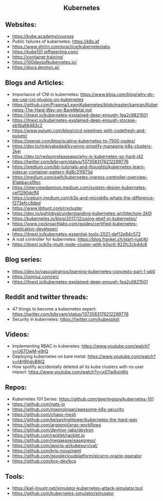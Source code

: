 <h2 align="center">Kubernetes</h2>

## Websites:

- https://kube.academy/courses
- Public failures of kubernetes: https://k8s.af
- https://www.shrlrn.com/practice/kuberneteslabs
- https://kube101.jeffgeerling.com/
- https://container.training/
- https://100daysofkubernetes.io/
- https://docs.devtron.ai/

## Blogs and Articles:

- Importance of CNI in kubernetes: https://www.kloia.com/blog/why-do-we-use-cni-plugins-on-kubernetes
- https://github.com/Praqma/LearnKubernetes/blob/master/kamran/Kubernetes-The-Hard-Way-on-BareMetal.md
- https://itnext.io/kubernetes-explained-deep-enough-1ea2c6821501
- https://itnext.io/kubernetes-explained-deep-enough-storage-eb16a66483c2
- https://www.pulumi.com/blog/cicd-pipelines-with-codefresh-and-pulumi/
- https://openai.com/blog/scaling-kubernetes-to-7500-nodes/
- https://dev.to/rinkiyakedad/kyverno-simplify-managing-k8s-clusters-2kej
- https://dev.to/rwilsonreleaseapp/why-is-kubernetes-so-hard-i42
- https://twitter.com/bibryam/status/1373583176212299776
- https://medium.com/bb-tutorials-and-thoughts/kubernetes-learn-sidecar-container-pattern-6d8c21f873d
- https://medium.com/swlh/kubernetes-ingress-controller-overview-81abbaca19ec
- https://interviewdaemon.medium.com/system-design-kubernetes-cef1290dcff4
- https://iceburn.medium.com/k3s-and-microk8s-whats-the-difference-f273efcc8ded
- https://www.libhunt.com/r/vcluster
- https://dev.to/pghildiyal/understanding-kubernetes-architecture-2k0l
- https://kubernetes.io/blog/2017/12/using-ebpf-in-kubernetes/
- https://www.cockroachlabs.com/guides/certified-kubernetes-application-developer/
- https://itnext.io/kubernetes-essential-tools-2021-def12e84c572
- A rust controller for kubernetes: https://blog.frankel.ch/start-rust/6/
- https://itnext.io/k0s-multi-node-cluster-with-k0sctl-922fc2cb4dc8

## Blog series:

- https://dev.to/vascoalramos/learning-kubernetes-concepts-part-1-pb0
- https://iximiuz.com/en/
- https://itnext.io/kubernetes-explained-deep-enough-1ea2c6821501

## Reddit and twitter threads:

- 47 things to become a kubernetes expert: https://twitter.com/bibryam/status/1373583176212299776
- Security in kubernetes: https://twitter.com/kubesploit

## Videos:

- Implementing RBAC in kubenetes: https://www.youtube.com/watch?v=U67OwM-e9rQ
- Deploying kubernetes on bare metal: https://www.youtube.com/watch?v=t4H6hdvB9iQ
- How spotify accidentally deleted all its kube clusters with no user impact: https://www.youtube.com/watch?v=ix0Tw8uinWs

## Repos:

- Kubernetes 101 Series: https://github.com/geerlingguy/kubernetes-101
- https://github.com/nats-io
- https://github.com/magnologan/awesome-k8s-security
- https://github.com/chaos-mesh
- https://github.com/kelseyhightower/kubernetes-the-hard-way
- https://github.com/argoproj/argo-workflows
- https://github.com/devtron-labs/devtron
- https://github.com/racklet/racklet.io
- https://github.com/megaease/easegress/
- https://github.com/aporia-ai/kubesurvival/
- https://github.com/kris-nova/naml
- https://github.com/googlecloudplatform/elcarro-oracle-operator
- https://github.com/kcp-dev/kcp

## Tools:

- https://kali-linuxtr.net/simulator-kubernetes-attack-simulator.tool
- https://github.com/kubernetes-simulator/simulator

